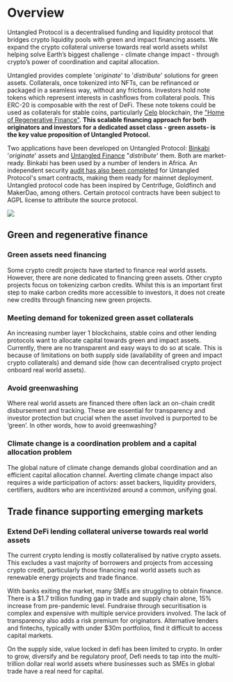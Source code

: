 # Overview

Untangled Protocol is a decentralised funding and liquidity protocol that bridges crypto liquidity pools with green and impact financing assets. We expand the crypto collateral universe towards real world assets whilst helping solve Earth’s biggest challenge - climate change impact - through crypto’s power of coordination and capital allocation.

Untangled provides complete '_originate_' to '_distribute_' solutions for green assets. Collaterals, once tokenized into NFTs, can be refinanced or packaged in a seamless way, without any frictions. Investors hold note tokens which represent interests in cashflows from collateral pools. This ERC-20 is composable with the rest of DeFi. These note tokens could be used as collaterals for stable coins, particularly [Celo](https://celo.org) blockchain, the ["Home of Regenerative Finance"](https://climatecollective.org). **This scalable financing approach for both originators and investors for a dedicated asset class - green assets- is the key value proposition of Untangled Protocol.**

Two applications have been developed on Untangled Protocol: [Binkabi](https://binkabi.io) '_originate_' assets and [Untangled Finance](https://binkabi.io) "_distribute_' them. Both are market-ready. Binkabi has been used by a number of lenders in Africa. An independent security [audit has also been completed](protocol/audit.md) for Untangled Protocol's smart contracts, making them ready for mainnet deployment. 
Untangled protocol code has been inspired by Centrifuge, Goldfinch and MakerDao, among others. Certain protocol contracts have been subject to AGPL license to attribute the source protocol. 

![](https://lh5.googleusercontent.com/X5QPJHLUv0PQmB0LXCsv-vGkKXhqLRLPysVRaXcTM0aPNNLYi\_MPZI0pKWdlp-\_DY8Fnx\_DjGau0cMTiAYdMaIxt1S408wac6AutGXAU6VNwZpM7quyTWMMEC8qPf9-2T4OFjd30fAPqb9TyXA)

## Green and regenerative finance

### Green assets need financing&#x20;

Some crypto credit projects have started to finance real world assets. However, there are none dedicated to financing green assets. Other crypto projects focus on tokenizing carbon credits. Whilst this is an important first step to make carbon credits more accessible to investors, it does not create new credits through financing new green projects.

### Meeting demand for tokenized green asset collaterals&#x20;

An increasing number layer 1 blockchains, stable coins and other lending protocols want to allocate capital towards green and impact assets. Currently, there are no transparent and easy ways to do so at scale. This is because of limitations on both supply side (availability of green and impact crypto collaterals) and demand side (how can decentralised crypto project onboard real world assets).

### Avoid greenwashing&#x20;

Where real world assets are financed there often lack an on-chain credit disbursement and tracking. These are essential for transparency and investor protection but crucial when the asset involved is purported to be ‘green’. In other words, how to avoid greenwashing?

### Climate change is a coordination problem and a capital allocation problem&#x20;

The global nature of climate change demands global coordination and an efficient capital allocation channel. Averting climate change impact also requires a wide participation of actors: asset backers, liquidity providers, certifiers, auditors who are incentivized around a common, unifying goal.

## Trade finance supporting emerging markets

### Extend DeFi lending collateral universe towards real world assets&#x20;

The current crypto lending is mostly collateralised by native crypto assets. This excludes a vast majority of borrowers and projects from accessing crypto credit, particularly those financing real world assets such as renewable energy projects and trade finance.

With banks exiting the market, many SMEs are struggling to obtain finance. There is a $1.7 trillion funding gap in trade and supply chain alone, 15% increase from pre-pandemic level. Fundraise through securitisation is complex and expensive with multiple service providers involved. The lack of transparency also adds a risk premium for originators. Alternative lenders and fintechs, typically with under $30m portfolios, find it difficult to access capital markets.

On the supply side, value locked in defi has been limited to crypto. In order to grow, diversify and be regulatory proof, Defi needs to tap into the multi- trillion dollar real world assets where businesses such as SMEs in global trade have a real need for capital.
